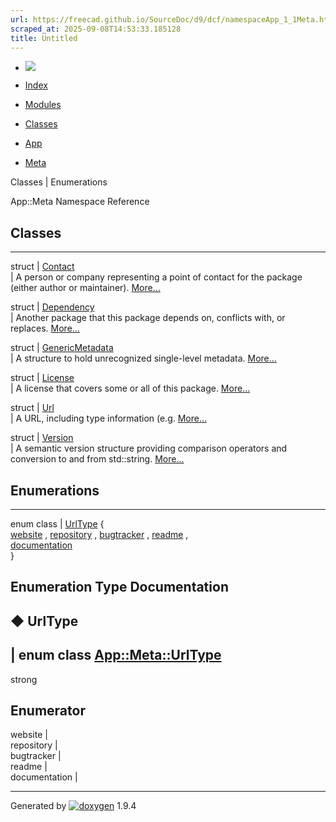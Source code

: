 ```yaml
---
url: https://freecad.github.io/SourceDoc/d9/dcf/namespaceApp_1_1Meta.html
scraped_at: 2025-09-08T14:53:33.185128
title: Untitled
---
```


  * [ ![](https://www.freecad.org/svg/logo-freecad.svg) ](https://freecadweb.org "FreeCAD")
  * [Index](../../index.html "Index")
  * [Modules](../../modules.html "Modules list")
  * [Classes](../../annotated.html "Annotated list")

  * [App](../../dd/dc2/namespaceApp.html)
  * [Meta](../../d9/dcf/namespaceApp_1_1Meta.html)

Classes | Enumerations

App::Meta Namespace Reference

##  Classes  
  
---  
struct | [Contact](../../dc/d04/structApp_1_1Meta_1_1Contact.html)  
| A person or company representing a point of contact for the package (either
author or maintainer).
[More...](../../dc/d04/structApp_1_1Meta_1_1Contact.html#details)  
  
struct | [Dependency](../../d3/d3b/structApp_1_1Meta_1_1Dependency.html)  
| Another package that this package depends on, conflicts with, or replaces.
[More...](../../d3/d3b/structApp_1_1Meta_1_1Dependency.html#details)  
  
struct | [GenericMetadata](../../d9/dc6/structApp_1_1Meta_1_1GenericMetadata.html)  
| A structure to hold unrecognized single-level metadata.
[More...](../../d9/dc6/structApp_1_1Meta_1_1GenericMetadata.html#details)  
  
struct | [License](../../d0/d77/structApp_1_1Meta_1_1License.html)  
| A license that covers some or all of this package.
[More...](../../d0/d77/structApp_1_1Meta_1_1License.html#details)  
  
struct | [Url](../../d7/de5/structApp_1_1Meta_1_1Url.html)  
| A URL, including type information (e.g.
[More...](../../d7/de5/structApp_1_1Meta_1_1Url.html#details)  
  
struct | [Version](../../dc/d5f/structApp_1_1Meta_1_1Version.html)  
| A semantic version structure providing comparison operators and conversion
to and from std::string.
[More...](../../dc/d5f/structApp_1_1Meta_1_1Version.html#details)  
  
  
##  Enumerations  
  
---  
enum class | [UrlType](../../d9/dcf/namespaceApp_1_1Meta.html#abf6b6993d92cf7756bb716cc02a8508a) {   
[website](../../d9/dcf/namespaceApp_1_1Meta.html#abf6b6993d92cf7756bb716cc02a8508aad1befa03c79ca0b84ecc488dea96bc68)
,
[repository](../../d9/dcf/namespaceApp_1_1Meta.html#abf6b6993d92cf7756bb716cc02a8508aab3f2035551f6e48c67489ace9f588f94)
,
[bugtracker](../../d9/dcf/namespaceApp_1_1Meta.html#abf6b6993d92cf7756bb716cc02a8508aa2f3e99196101a400c5db6be5fd25dfb6)
,
[readme](../../d9/dcf/namespaceApp_1_1Meta.html#abf6b6993d92cf7756bb716cc02a8508aa3905d7917f2b3429490b01cfb60d8f5b)
,  
[documentation](../../d9/dcf/namespaceApp_1_1Meta.html#abf6b6993d92cf7756bb716cc02a8508aa55876228853abf632dec9346a4f372ec)  
}  
  
## Enumeration Type Documentation

## ◆ UrlType

| enum class
[App::Meta::UrlType](../../d9/dcf/namespaceApp_1_1Meta.html#abf6b6993d92cf7756bb716cc02a8508a)  
---  
strong  
  
Enumerator  
---  
website |   
repository |   
bugtracker |   
readme |   
documentation |   
  
* * *

Generated by
[![doxygen](../../doxygen.svg)](https://www.doxygen.org/index.html) 1.9.4


